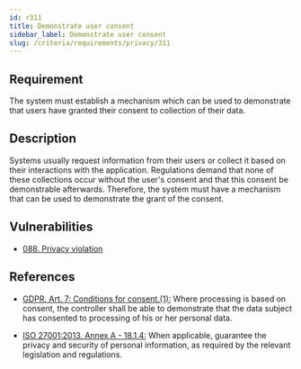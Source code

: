 ```yaml
---
id: r311
title: Demonstrate user consent
sidebar_label: Demonstrate user consent
slug: /criteria/requirements/privacy/311
---
```


## Requirement

The system
must establish a mechanism
which can be used to demonstrate
that users have granted their consent
to collection of their data.

## Description

Systems usually request information
from their users or collect it
based on their interactions
with the application.
Regulations demand
that none of these collections occur
without the user's consent
and that this consent be demonstrable afterwards.
Therefore,
the system must have a mechanism
that can be used to demonstrate the grant
of the consent.

## Vulnerabilities

- [088. Privacy violation](/criteria/vulnerabilities/088)

## References

- [GDPR. Art. 7: Conditions for consent.(1):](https://gdpr-info.eu/art-7-gdpr/)
Where processing is based on consent,
the controller shall be able to demonstrate
that the data subject
has consented to processing
of his or her personal data.

- [ISO 27001:2013. Annex A - 18.1.4:](https://www.iso.org/obp/ui/#iso:std:54534:en)
When applicable,
guarantee the privacy and security
of personal information,
as required by the relevant legislation
and regulations.
